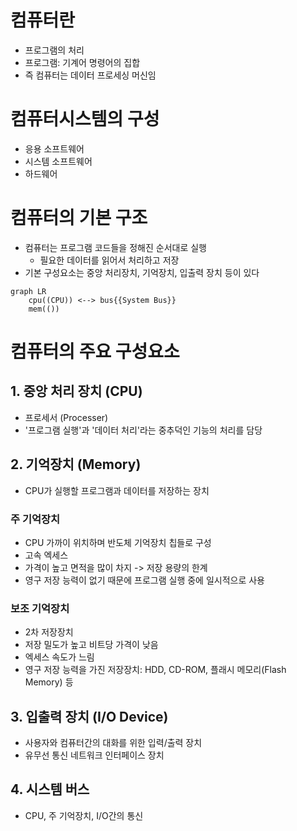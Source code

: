 # 컴퓨터란
- 프로그램의 처리
- 프로그램: 기계어 명령어의 집합
- 즉 컴퓨터는 데이터 프로세싱 머신임
# 컴퓨터시스템의 구성
- 응용 소프트웨어
- 시스템 소프트웨어
- 하드웨어
# 컴퓨터의 기본 구조
- 컴퓨터는 프로그램 코드들을 정해진 순서대로 실행
	- 필요한 데이터를 읽어서 처리하고 저장
- 기본 구성요소는 중앙 처리장치, 기억장치, 입출력 장치 등이 있다
```mermaid
graph LR
	cpu((CPU)) <--> bus{{System Bus}}
	mem(())
```
# 컴퓨터의 주요 구성요소
## 1. 중앙 처리 장치 (CPU)
- 프로세서 (Processer)
- '프로그램 실행'과 '데이터 처리'라는 중추덕인 기능의 처리를 담당
## 2. 기억장치 (Memory)
- CPU가 실행할 프로그램과 데이터를 저장하는 장치
### 주 기억장치
- CPU 가까이 위치하며 반도체 기억장치 칩들로 구성
- 고속 엑세스
- 가격이 높고 면적을 많이 차지 -> 저장 용량의 한계
- 영구 저장 능력이 없기 때문에 프로그램 실행 중에 일시적으로 사용
### 보조 기억장치
- 2차 저장장치
- 저장 밀도가 높고 비트당 가격이 낮음
- 엑세스 속도가 느림
- 영구 저장 능력을 가진 저장장치: HDD, CD-ROM, 플래시 메모리(Flash Memory) 등
## 3. 입출력 장치 (I/O Device)
- 사용자와 컴퓨터간의 대화를 위한 입력/출력 장치
- 유무선 통신 네트워크 인터페이스 장치
## 4. 시스템 버스
- CPU, 주 기억장치, I/O간의 통신